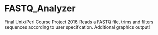 # FASTQ_Analyzer
Final Unix/Perl Course Project 2016. Reads a FASTQ file, trims and filters sequences according to user specification. Additional graphics output!
